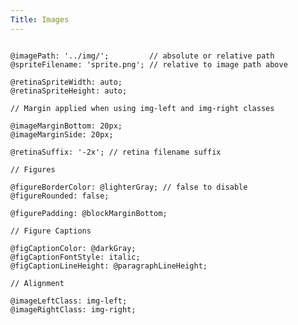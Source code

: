 ```yaml
---
Title: Images
---
```


<pre class="language-less">
<code>
@imagePath: '../img/';         // absolute or relative path
@spriteFilename: 'sprite.png'; // relative to image path above

@retinaSpriteWidth: auto;
@retinaSpriteHeight: auto;

// Margin applied when using img-left and img-right classes

@imageMarginBottom: 20px;
@imageMarginSide: 20px;

@retinaSuffix: '-2x'; // retina filename suffix

// Figures

@figureBorderColor: @lighterGray; // false to disable
@figureRounded: false;

@figurePadding: @blockMarginBottom;

// Figure Captions

@figCaptionColor: @darkGray;
@figCaptionFontStyle: italic;
@figCaptionLineHeight: @paragraphLineHeight;

// Alignment

@imageLeftClass: img-left;
@imageRightClass: img-right;
</code>
</pre>
